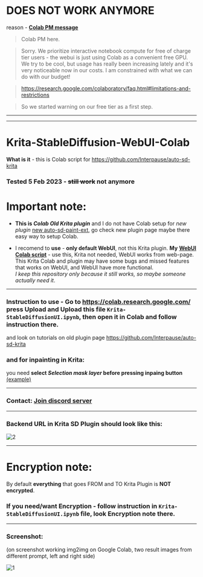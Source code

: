 # DOES NOT WORK ANYMORE

reason - [**Colab PM message**](https://www.reddit.com/r/StableDiffusion/comments/12t8tc7/comment/jh2rwe1/?utm_source=share&utm_medium=web2x&context=3)

> Colab PM here.

> Sorry. We prioritize interactive notebook compute for free of charge tier users - the webui is just using Colab as a convenient free GPU. We try to be cool, but usage has really been increasing lately and it's very noticeable now in our costs. I am constrained with what we can do with our budget!

> https://research.google.com/colaboratory/faq.html#limitations-and-restrictions

> So we started warning on our free tier as a first step.

___

___


# Krita-StableDiffusion-WebUI-Colab

**What is it** - this is Colab script for https://github.com/Interpause/auto-sd-krita

### Tested 5 Feb 2023 - ~~still work~~ not anymore

# Important note:

- **This is _Colab Old Krita plugin_** and I do not have Colab setup for *new plugin* [new auto-sd-paint-ext](https://github.com/Interpause/auto-sd-paint-ext), go check new plugin page maybe there easy way to setup Colab.

- I recomend to **use** - **only default WebUI**, not this Krita plugin. **My** [**WebUI Colab script**](https://github.com/danilw/WebUI-Colab-AUTOMATIC1111-stable-diffusion-webui) - use this, Krita not needed, WebUI works from web-page.\
This Krita Colab and plugin may have some bugs and missed features that works on WebUI, and WebUI have more functional.\
*I keep this repository only because it still works, so maybe someone actually need it*.

___

### Instruction to use - Go to https://colab.research.google.com/ press Upload and Upload this file `Krita-StableDiffusionUI.ipynb`, then open it in Colab and follow instruction there.

and look on tutorials on old plugin page https://github.com/Interpause/auto-sd-krita

### and for inpainting in Krita:

you need **select _Selection mask layer_ before pressing inpaing button** [(example)](https://i.imgur.com/cbkpH63.png)

___
### Contact: [**Join discord server**](https://discord.gg/JKyqWgt)

___

### Backend URL in Krita SD Plugin should look like this:

![2](https://user-images.githubusercontent.com/24825887/197233926-f6a269ec-e5ab-4743-ba14-9d020fabb66d.png)

___

# Encryption note:

By default **everything** that goes FROM and TO Krita Plugin is **NOT encrypted**.

### If you need/want Encryption - follow instruction in `Krita-StableDiffusionUI.ipynb` file, look Encryption note there.

___

### Screenshot: 

(on screenshot working img2img on Google Colab, two result images from different prompt, left and right side)

![1](https://user-images.githubusercontent.com/24825887/197250176-63e99121-215e-44e8-9cc1-0017d57f2adb.png)

